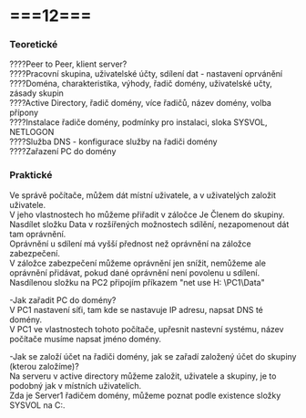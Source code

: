 # ===12===
### Teoretické
????Peer to Peer, klient server?\
????Pracovní skupina, uživatelské účty, sdílení dat - nastavení oprvánění\
????Doména, charakteristika, výhody, řadič domény, uživatelské učty, zásady skupin\
????Active Directory, řadič domény, více řadičů, název domény, volba přípony\
????Instalace řadiče domény, podmínky pro instalaci, sloka SYSVOL, NETLOGON\
????Služba DNS - konfigurace služby na řadiči domény\
????Zařazení PC do domény

### Praktické
Ve správě počítače, můžem dát místní uživatele, a v uživatelých založit uživatele.\
V jeho vlastnostech ho můžeme přiřadit v záločce Je Členem do skupiny.\
Nasdílet složku Data v rozšířených možnostech sdílění, nezapomenout dát tam oprávnění.\
Oprávnění u sdílení má vyšší přednost než oprávnění na záložce zabezpečení.\
V záložce zabezpečení můžeme oprávnění jen snížit, nemůžeme ale oprávnění přidávat, pokud dané oprávnění není povolenu u sdílení.\
Nasdílenou složku na PC2 připojím příkazem "net use H: \\PC1\Data"

-Jak zařadit PC do domény?\
V PC1 nastavení síťi, tam kde se nastavuje IP adresu, napsat DNS té domény.\
V PC1 ve vlastnostech tohoto počítače, upřesnit nastevní systému, název počítače musíme napsat jméno domény.

-Jak se založí účet na řadiči domény, jak se zařadí založený účet do skupiny (kterou založíme)?\
Na serveru v active directory můžeme založit, uživatele a skupiny, je to podobný jak v místních uživatelích.\
Zda je Server1 řadičem domény, můžeme poznat podle existence složky SYSVOL na C:\.
